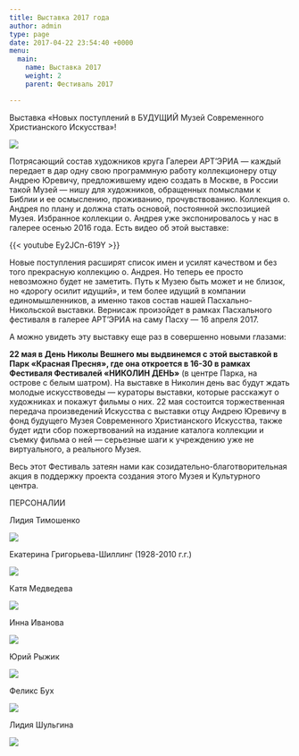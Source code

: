 ```yaml
---
title: Выставка 2017 года
author: admin
type: page
date: 2017-04-22 23:54:40 +0000
menu:
  main:
    name: Выставка 2017
    weight: 2
    parent: Фестиваль 2017

---
```

Выставка «Новых поступлений в БУДУЩИЙ Музей Современного Христианского Искусства»!

![](/images/vystavka-novyh-postuplenij-22-maja.jpg)

Потрясающий состав художников круга Галереи АРТ’ЭРИА — каждый передает в дар одну свою программную работу коллекционеру отцу Андрею Юревичу, предложившему идею создать в Москве, в России такой Музей — нишу для художников, обращенных помыслами к Библии и ее осмыслению, проживанию, прочувствованию. Коллекция о. Андрея по плану и должна стать основой, постоянной экспозицией Музея. Избранное коллекции о. Андрея уже экспонировалось у нас в галерее осенью 2016 года. Есть видео об этой выставке:

{{< youtube Ey2JCn-619Y >}}

Новые поступления расширят список имен и усилят качеством и без того прекрасную коллекцию о. Андрея. Но теперь ее просто невозможно будет не заметить. Путь к Музею быть может и не близок, но «дорогу осилит идущий», и тем более идущий в компании единомышленников, а именно таков состав нашей Пасхально-Никольской выставки. Вернисаж произойдет в рамках Пасхального фестиваля в галерее АРТ’ЭРИА на саму Пасху — 16 апреля 2017.

А можно увидеть эту выставку еще раз в совершенно новыми глазами:

**22 мая в День Николы Вешнего мы выдвинемся с этой выставкой в Парк «Красная Пресня», где она откроется в 16-30 в рамках Фестиваля Фестивалей «НИКОЛИН ДЕНЬ»** (в центре Парка, на острове с белым шатром). На выставке в Николин день вас будут ждать молодые искусствоведы — кураторы выставки, которые расскажут о художниках и покажут фильмы о них. 22 мая состоится торжественная передача произведений Искусства с выставки отцу Андрею Юревичу в фонд будущего Музея Современного Христианского Искусства, также будет идти сбор пожертвований на издание каталога коллекции и съемку фильма о ней — серьезные шаги к учреждению уже не виртуального, а реального Музея.

Весь этот Фестиваль затеян нами как созидательно-благотворительная акция в поддержку проекта создания этого Музея и Культурного центра.

ПЕРСОНАЛИИ

Лидия Тимошенко

![](/images/Lidija-Timoshenko.jpg)

Екатерина Григорьева-Шиллинг (1928-2010 г.г.)

![](/images/Katja-Grigoreva.jpg)

Катя Медведева

![](/images/Katja-Medvedeva.jpg)

Инна Иванова

![](/images/Inna-Ivanova.jpg)

Юрий Рыжик

![](/images/Ryzhik_4.jpg)

Феликс Бух

![](/images/DSC1222.jpg)

Лидия Шульгина

![](/images/Lidija-Shulgina.jpg)
